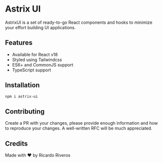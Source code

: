 # Astrix UI

AstrixUI is a set of ready-to-go React components and hooks to minimize your effort building UI applications.

## Features
- Available for React v18
- Styled using Tailwindcss
- ES6+ and CommonJS support
- TypeScript support

## Installation

```bash
npm i astrix-ui
```

## Contributing
Create a PR with your changes, please provide enough information and how to reproduce your changes. A well-written RFC will be much appreciated.

## Credits

Made with ❤️ by Ricardo Riveros